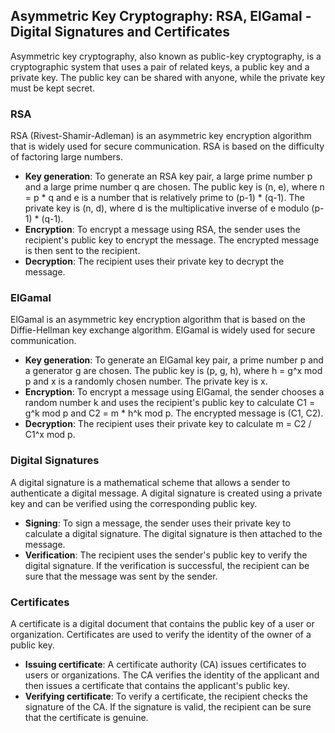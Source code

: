 ## Asymmetric Key Cryptography: RSA, ElGamal - Digital Signatures and Certificates

Asymmetric key cryptography, also known as public-key cryptography, is a cryptographic system that uses a pair of related keys, a public key and a private key. The public key can be shared with anyone, while the private key must be kept secret.

### RSA

RSA (Rivest-Shamir-Adleman) is an asymmetric key encryption algorithm that is widely used for secure communication. RSA is based on the difficulty of factoring large numbers.

* **Key generation**: To generate an RSA key pair, a large prime number p and a large prime number q are chosen. The public key is (n, e), where n = p * q and e is a number that is relatively prime to (p-1) * (q-1). The private key is (n, d), where d is the multiplicative inverse of e modulo (p-1) * (q-1).
* **Encryption**: To encrypt a message using RSA, the sender uses the recipient's public key to encrypt the message. The encrypted message is then sent to the recipient.
* **Decryption**: The recipient uses their private key to decrypt the message.

### ElGamal

ElGamal is an asymmetric key encryption algorithm that is based on the Diffie-Hellman key exchange algorithm. ElGamal is widely used for secure communication.

* **Key generation**: To generate an ElGamal key pair, a prime number p and a generator g are chosen. The public key is (p, g, h), where h = g^x mod p and x is a randomly chosen number. The private key is x.
* **Encryption**: To encrypt a message using ElGamal, the sender chooses a random number k and uses the recipient's public key to calculate C1 = g^k mod p and C2 = m * h^k mod p. The encrypted message is (C1, C2).
* **Decryption**: The recipient uses their private key to calculate m = C2 / C1^x mod p.

### Digital Signatures

A digital signature is a mathematical scheme that allows a sender to authenticate a digital message. A digital signature is created using a private key and can be verified using the corresponding public key.

* **Signing**: To sign a message, the sender uses their private key to calculate a digital signature. The digital signature is then attached to the message.
* **Verification**: The recipient uses the sender's public key to verify the digital signature. If the verification is successful, the recipient can be sure that the message was sent by the sender.

### Certificates

A certificate is a digital document that contains the public key of a user or organization. Certificates are used to verify the identity of the owner of a public key.

* **Issuing certificate**: A certificate authority (CA) issues certificates to users or organizations. The CA verifies the identity of the applicant and then issues a certificate that contains the applicant's public key.
* **Verifying certificate**: To verify a certificate, the recipient checks the signature of the CA. If the signature is valid, the recipient can be sure that the certificate is genuine.
